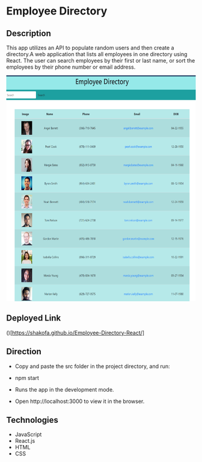 # Employee Directory
## Description
This app utilizes an API to populate random users and then create a directory.A web application that lists all employees in one directory using React. The user can search employees by their first or last name, or sort the employees by their phone number or email address. 

<img src="public\Screenshot (64).png" height="600" width="800">

## Deployed Link
()[https://shakofa.github.io/Employee-Directory-React/]

## Direction
* Copy and paste the src folder in the project directory, and run:

* npm start

* Runs the app in the development mode.
* Open http://localhost:3000 to view it in the browser.

## Technologies
* JavaScript
* React.js
* HTML
* CSS

